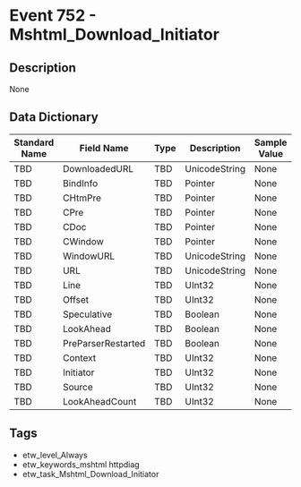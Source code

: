 # Event 752 - Mshtml_Download_Initiator

## Description
None

## Data Dictionary
|Standard Name|Field Name|Type|Description|Sample Value|
|---|---|---|---|---|
|TBD|DownloadedURL|TBD|UnicodeString|None|None|
|TBD|BindInfo|TBD|Pointer|None|None|
|TBD|CHtmPre|TBD|Pointer|None|None|
|TBD|CPre|TBD|Pointer|None|None|
|TBD|CDoc|TBD|Pointer|None|None|
|TBD|CWindow|TBD|Pointer|None|None|
|TBD|WindowURL|TBD|UnicodeString|None|None|
|TBD|URL|TBD|UnicodeString|None|None|
|TBD|Line|TBD|UInt32|None|None|
|TBD|Offset|TBD|UInt32|None|None|
|TBD|Speculative|TBD|Boolean|None|None|
|TBD|LookAhead|TBD|Boolean|None|None|
|TBD|PreParserRestarted|TBD|Boolean|None|None|
|TBD|Context|TBD|UInt32|None|None|
|TBD|Initiator|TBD|UInt32|None|None|
|TBD|Source|TBD|UInt32|None|None|
|TBD|LookAheadCount|TBD|UInt32|None|None|

## Tags
* etw_level_Always
* etw_keywords_mshtml httpdiag
* etw_task_Mshtml_Download_Initiator